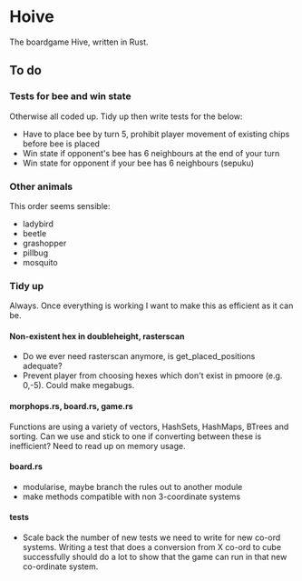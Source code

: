 # Hoive
The boardgame Hive, written in Rust.

## To do

### Tests for bee and win state

Otherwise all coded up. Tidy up then write tests for the below:
* Have to place bee by turn 5, prohibit player movement of existing chips before bee is placed
* Win state if opponent's bee has 6 neighbours at the end of your turn
* Win state for opponent if your bee has 6 neighbours (sepuku)


### Other animals

This order seems sensible: 

* ladybird
* beetle
* grashopper
* pillbug
* mosquito

### Tidy up

Always. Once everything is working I want to make this as efficient as it can be.

#### Non-existent hex in doubleheight, rasterscan

* Do we ever need rasterscan anymore, is get_placed_positions adequate?
* Prevent player from choosing hexes which don't exist in pmoore (e.g. 0,-5). Could make megabugs.

#### morphops.rs, board.rs, game.rs

Functions are using a variety of vectors, HashSets, HashMaps, BTrees and sorting. Can we use and stick to one if converting between these is inefficient? Need to read up on memory usage.

#### board.rs
* modularise, maybe branch the rules out to another module
* make methods compatible with non 3-coordinate systems

#### tests

* Scale back the number of new tests we need to write for new co-ord systems. Writing a test that does a conversion from X co-ord to cube successfully should do a lot to show that the game can run in that new co-ordinate system.

